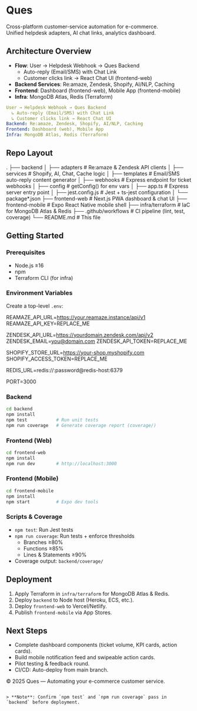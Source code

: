 # Ques

Cross-platform customer-service automation for e-commerce.  
Unified helpdesk adapters, AI chat links, analytics dashboard.

## Architecture Overview

- **Flow**: User → Helpdesk Webhook → Ques Backend  
  - Auto-reply (Email/SMS) with Chat Link  
  - Customer clicks link → React Chat UI (frontend-web)  
- **Backend Services**: Re:amaze, Zendesk, Shopify, AI/NLP, Caching  
- **Frontend**: Dashboard (frontend-web), Mobile App (frontend-mobile)  
- **Infra**: MongoDB Atlas, Redis (Terraform)

```yaml
User → Helpdesk Webhook → Ques Backend
  ↳ Auto-reply (Email/SMS) with Chat Link
  ↳ Customer clicks link → React Chat UI
Backend: Re:amaze, Zendesk, Shopify, AI/NLP, Caching
Frontend: Dashboard (web), Mobile App
Infra: MongoDB Atlas, Redis (Terraform)
```

## Repo Layout

.
├── backend
│   ├── adapters        # Re:amaze & Zendesk API clients
│   ├── services        # Shopify, AI, Chat, Cache logic
│   ├── templates       # Email/SMS auto-reply content generator
│   ├── webhooks        # Express endpoint for ticket webhooks
│   ├── config          # getConfig() for env vars
│   ├── app.ts          # Express server entry point
│   ├── jest.config.js  # Jest + ts-jest configuration
│   └── package*.json
├── frontend-web        # Next.js PWA dashboard & chat UI
├── frontend-mobile     # Expo React Native mobile shell
├── infra/terraform     # IaC for MongoDB Atlas & Redis
├── .github/workflows   # CI pipeline (lint, test, coverage)
└── README.md           # This file

## Getting Started

### Prerequisites

- Node.js ≥16
- npm
- Terraform CLI (for infra)

### Environment Variables

Create a top-level `.env`:

REAMAZE_API_URL=https://your.reamaze.instance/api/v1
REAMAZE_API_KEY=REPLACE_ME

ZENDESK_API_URL=https://yourdomain.zendesk.com/api/v2
ZENDESK_EMAIL=you@domain.com
ZENDESK_API_TOKEN=REPLACE_ME

SHOPIFY_STORE_URL=https://your-shop.myshopify.com
SHOPIFY_ACCESS_TOKEN=REPLACE_ME

REDIS_URL=redis://:password@redis-host:6379

PORT=3000

### Backend

```bash
cd backend
npm install
npm test           # Run unit tests
npm run coverage   # Generate coverage report (coverage/)
```

### Frontend (Web)

```bash
cd frontend-web
npm install
npm run dev        # http://localhost:3000
```

### Frontend (Mobile)

```bash
cd frontend-mobile
npm install
npm start          # Expo dev tools
```

### Scripts & Coverage

- `npm test`: Run Jest tests
- `npm run coverage`: Run tests + enforce thresholds
  - Branches ≥80%
  - Functions ≥85%
  - Lines & Statements ≥90%
- Coverage output: `backend/coverage/`

## Deployment

1. Apply Terraform in `infra/terraform` for MongoDB Atlas & Redis.
2. Deploy `backend` to Node host (Heroku, ECS, etc.).
3. Deploy `frontend-web` to Vercel/Netlify.
4. Publish `frontend-mobile` via App Stores.

## Next Steps

- Complete dashboard components (ticket volume, KPI cards, action cards).
- Build mobile notification feed and swipeable action cards.
- Pilot testing & feedback round.
- CI/CD: Auto-deploy from main branch.

© 2025 Ques — Automating your e-commerce customer service.
```

> **Note**: Confirm `npm test` and `npm run coverage` pass in `backend` before deployment.